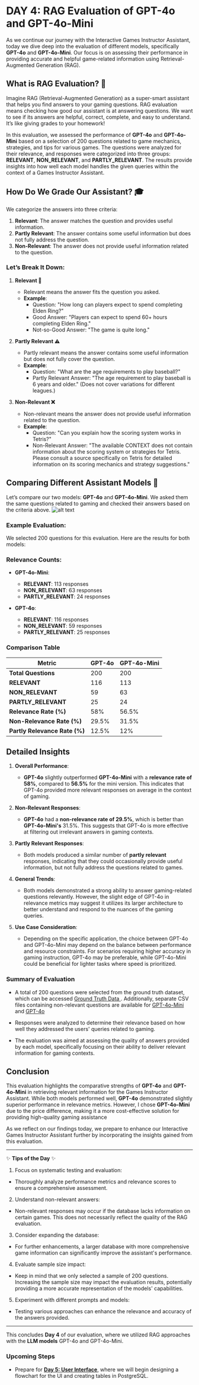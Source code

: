 
# DAY 4: RAG Evaluation of GPT-4o and GPT-4o-Mini

As we continue our journey with the Interactive Games Instructor Assistant, today we dive deep into the evaluation of different models, specifically **GPT-4o** and **GPT-4o-Mini**. Our focus is on assessing their performance in providing accurate and helpful game-related information using Retrieval-Augmented Generation (RAG).

## What is RAG Evaluation? 🤔
Imagine RAG (Retrieval-Augmented Generation) as a super-smart assistant that helps you find answers to your gaming questions.
RAG evaluation means checking how good our assistant is at answering questions. We want to see if its answers are helpful, correct, complete, and easy to understand. It’s like giving grades to your homework!

In this evaluation, we assessed the performance of **GPT-4o** and **GPT-4o-Mini** based on a selection of 200 questions related to game mechanics, strategies, and tips for various games. The questions were analyzed for their relevance, and responses were categorized into three groups: **RELEVANT**, **NON_RELEVANT**, and **PARTLY_RELEVANT**. The results provide insights into how well each model handles the given queries within the context of a Games Instructor Assistant.


## How Do We Grade Our Assistant? 🎓
We categorize the answers into three criteria:

1. **Relevant**: The answer matches the question and provides useful information.
2. **Partly Relevant**: The answer contains some useful information but does not fully address the question.
3. **Non-Relevant**: The answer does not provide useful information related to the question.

### Let’s Break It Down:
1. **Relevant 🎯**
   - Relevant means the answer fits the question you asked.
   - **Example**:
     - Question: "How long can players expect to spend completing Elden Ring?"
     - Good Answer: "Players can expect to spend 60+ hours completing Elden Ring."
     - Not-so-Good Answer: "The game is quite long."

2. **Partly Relevant ⚠️**
   - Partly relevant means the answer contains some useful information but does not fully cover the question.
   - **Example**:
     - Question: "What are the age requirements to play baseball?"
     - Partly Relevant Answer: "The age requirement to play baseball is 6 years and older." (Does not cover variations for different leagues.)

3. **Non-Relevant ❌**
   - Non-relevant means the answer does not provide useful information related to the question.
   - **Example**:
     - Question: "Can you explain how the scoring system works in Tetris?"
     - Non-Relevant Answer: "The available CONTEXT does not contain information about the scoring system or strategies for Tetris. Please consult a source specifically on Tetris for detailed information on its scoring mechanics and strategy suggestions."

## Comparing Different Assistant Models 🦾

Let’s compare our two models: **GPT-4o** and **GPT-4o-Mini**. We asked them the same questions related to gaming and checked their answers based on the criteria above.
![alt text](image.png)


### Example Evaluation:
We selected 200 questions for this evaluation. Here are the results for both models:

### Relevance Counts:
- **GPT-4o-Mini**:
  - **RELEVANT**: 113 responses
  - **NON_RELEVANT**: 63 responses
  - **PARTLY_RELEVANT**: 24 responses
  
- **GPT-4o**:
  - **RELEVANT**: 116 responses
  - **NON_RELEVANT**: 59 responses
  - **PARTLY_RELEVANT**: 25 responses

### Comparison Table

| Metric                | GPT-4o           | GPT-4o-Mini      |
|-----------------------|------------------|------------------|
| **Total Questions**    | 200              | 200              |
| **RELEVANT**           | 116              | 113              |
| **NON_RELEVANT**       | 59               | 63               |
| **PARTLY_RELEVANT**    | 25               | 24               |
| **Relevance Rate (%)** | 58%              | 56.5%            |
| **Non-Relevance Rate (%)** | 29.5%        | 31.5%            |
| **Partly Relevance Rate (%)** | 12.5%      | 12%              |

## Detailed Insights

1. **Overall Performance**:
   - **GPT-4o** slightly outperformed **GPT-4o-Mini** with a **relevance rate of 58%**, compared to **56.5%** for the mini version. This indicates that GPT-4o provided more relevant responses on average in the context of gaming.

2. **Non-Relevant Responses**:
   - **GPT-4o** had a **non-relevance rate of 29.5%**, which is better than **GPT-4o-Mini's** 31.5%. This suggests that GPT-4o is more effective at filtering out irrelevant answers in gaming contexts.

3. **Partly Relevant Responses**:
   - Both models produced a similar number of **partly relevant** responses, indicating that they could occasionally provide useful information, but not fully address the questions related to games.

4. **General Trends**:
   - Both models demonstrated a strong ability to answer gaming-related questions relevantly. However, the slight edge of GPT-4o in relevance metrics may suggest it utilizes its larger architecture to better understand and respond to the nuances of the gaming queries.

5. **Use Case Consideration**:
   - Depending on the specific application, the choice between GPT-4o and GPT-4o-Mini may depend on the balance between performance and resource constraints. For scenarios requiring higher accuracy in gaming instruction, GPT-4o may be preferable, while GPT-4o-Mini could be beneficial for lighter tasks where speed is prioritized.




### Summary of Evaluation
- A total of 200 questions were selected from the ground truth dataset, which can be accessed [Ground Truth Data ](../data/ground-truth-retrieval.csv). Additionally, separate CSV files containing non-relevant questions are available for [GPT-4o-Mini](../data/gpt-4o-mini-nonrelevant.csv) and [GPT-4o](../data/gpt-4o-nonrelevant.csv) 


- Responses were analyzed to determine their relevance based on how well they addressed the users' queries related to gaming.
- The evaluation was aimed at assessing the quality of answers provided by each model, specifically focusing on their ability to deliver relevant information for gaming contexts.


## Conclusion
This evaluation highlights the comparative strengths of **GPT-4o** and **GPT-4o-Mini** in retrieving relevant information for the Games Instructor Assistant. While both models performed well, **GPT-4o** demonstrated slightly superior performance in relevance metrics. However, I chose **GPT-4o-Mini** due to the price difference, making it a more cost-effective solution for providing high-quality gaming assistance


As we reflect on our findings today, we prepare to enhance our Interactive Games Instructor Assistant further by incorporating the insights gained from this evaluation.

---

✨ **Tips of the Day** ✨
1. Focus on systematic testing and evaluation:

- Thoroughly analyze performance metrics and relevance scores to ensure a comprehensive assessment.

2. Understand non-relevant answers:

- Non-relevant responses may occur if the database lacks information on certain games. This does not necessarily reflect the quality of the RAG evaluation.

3. Consider expanding the database:

- For further enhancements, a larger database with more comprehensive game information can significantly improve the assistant's performance.

4. Evaluate sample size impact:

- Keep in mind that we only selected a sample of 200 questions. Increasing the sample size may impact the evaluation results, potentially providing a more accurate representation of the models' capabilities.

5. Experiment with different prompts and models:

- Testing various approaches can enhance the relevance and accuracy of the answers provided.
---

This concludes **Day 4** of our evaluation, where we utilized RAG approaches with the **LLM models** GPT-4o and GPT-4o-Mini.

### Upcoming Steps
- Prepare for [**Day 5: User Interface**](../5-interface/interface.md), where we will begin designing a flowchart for the UI and creating tables in PostgreSQL.


